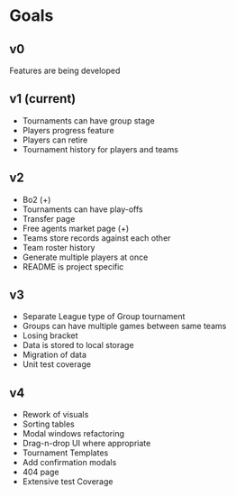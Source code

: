 # Goals

## v0

Features are being developed

## v1 (current)

* Tournaments can have group stage
* Players progress feature
* Players can retire
* Tournament history for players and teams

## v2

* Bo2 (+)
* Tournaments can have play-offs
* Transfer page
* Free agents market page (+)
* Teams store records against each other
* Team roster history
* Generate multiple players at once
* README is project specific

## v3

* Separate League type of Group tournament
* Groups can have multiple games between same teams
* Losing bracket
* Data is stored to local storage
* Migration of data
* Unit test coverage

## v4

* Rework of visuals
* Sorting tables
* Modal windows refactoring
* Drag-n-drop UI where appropriate
* Tournament Templates
* Add confirmation modals
* 404 page
* Extensive test Coverage
